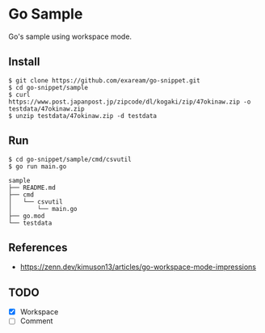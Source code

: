 # Go Sample
Go's sample using workspace mode.

## Install
```shell
$ git clone https://github.com/exaream/go-snippet.git
$ cd go-snippet/sample
$ curl https://www.post.japanpost.jp/zipcode/dl/kogaki/zip/47okinaw.zip -o testdata/47okinaw.zip
$ unzip testdata/47okinaw.zip -d testdata
```

## Run
```shell
$ cd go-snippet/sample/cmd/csvutil
$ go run main.go
```

```
sample
├── README.md
├── cmd
│   └── csvutil
│       └── main.go
├── go.mod
└── testdata
```

## References
- https://zenn.dev/kimuson13/articles/go-workspace-mode-impressions

## TODO
- [x] Workspace
- [ ] Comment
